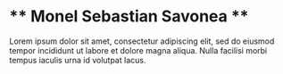   #  ** Monel Sebastian Savonea **
Lorem ipsum dolor sit amet, consectetur adipiscing elit,
sed do eiusmod tempor incididunt ut labore 
et dolore magna aliqua. Nulla facilisi morbi tempus iaculis urna id volutpat lacus.
